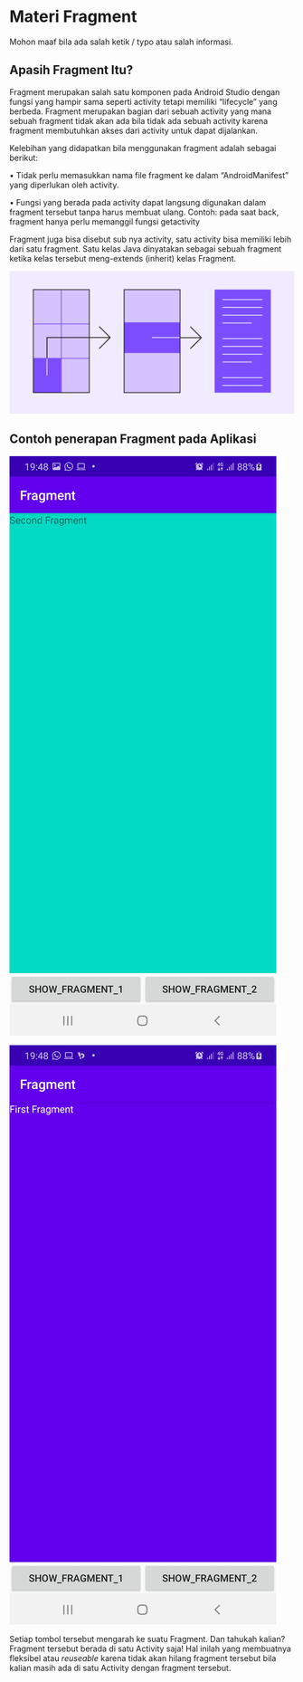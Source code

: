 # Materi Fragment

 Mohon maaf bila ada salah ketik / typo atau salah informasi.

## Apasih Fragment Itu?

Fragment merupakan salah satu komponen pada Android Studio dengan fungsi yang hampir sama seperti activity tetapi memiliki “lifecycle” yang berbeda. Fragment merupakan bagian dari sebuah activity yang mana sebuah fragment tidak akan ada bila tidak ada sebuah activity karena fragment membutuhkan akses dari activity untuk dapat dijalankan.

Kelebihan yang didapatkan bila menggunakan fragment adalah sebagai berikut:

• Tidak perlu memasukkan nama file fragment ke dalam “AndroidManifest” yang diperlukan oleh activity.

• Fungsi yang berada pada activity dapat langsung digunakan dalam fragment tersebut tanpa harus membuat ulang. Contoh: pada saat back, fragment hanya perlu memanggil fungsi getactivity

Fragment juga bisa disebut sub nya activity, satu activity bisa memiliki lebih dari satu fragment. Satu kelas Java dinyatakan sebagai sebuah fragment ketika kelas tersebut meng-extends (inherit) kelas Fragment.

![Alt Text](https://github.com/lethanaxeger/Fragment/blob/master/68747470733a2f2f6d69726f2e6d656469756d2e636f6d2f6d61782f313532302f312a7a6b445a5f2d456b6836334e6e6371374145654336512e706e67.png)

## Contoh penerapan Fragment pada Aplikasi

![Alt Text](https://github.com/lethanaxeger/Fragment/blob/master/1.jpg)

![Alt Text](https://github.com/lethanaxeger/Fragment/blob/master/2.jpg)

Setiap tombol tersebut mengarah ke suatu Fragment. Dan tahukah kalian? Fragment tersebut berada di satu Activity saja! Hal inilah yang membuatnya fleksibel atau _reuseable_ karena tidak akan hilang fragment tersebut bila kalian masih ada di satu Activity dengan fragment tersebut.
